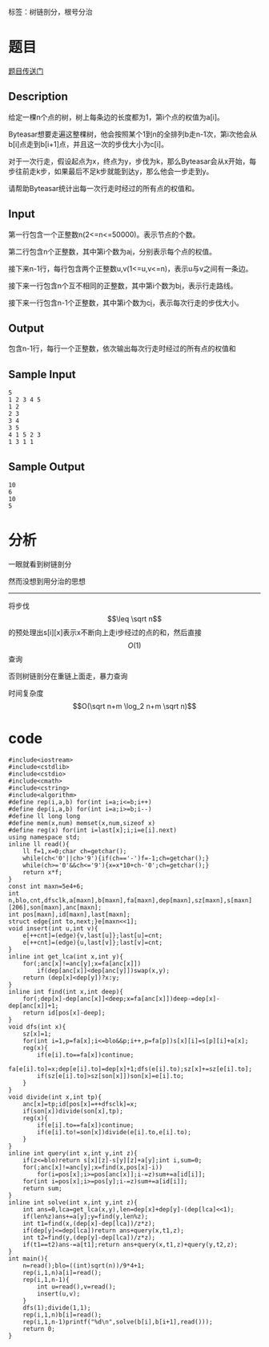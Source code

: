﻿---
subtitle: "根号分治的思想优化树剖"
tags: 
 - 特殊-根号分治
 - 数据结构-树链剖分
grammar_cjkRuby: true
catalog: true
layout:  post
header-img: "img/header/P69.jpg"
preview-img: "/img/preview/P69.jpg"
---
标签：树链剖分，根号分治

# 题目

[题目传送门](https://www.lydsy.com/JudgeOnline/problem.php?id=4381)

## Description

给定一棵n个点的树，树上每条边的长度都为1，第i个点的权值为a[i]。

Byteasar想要走遍这整棵树，他会按照某个1到n的全排列b走n-1次，第i次他会从b[i]点走到b[i+1]点，并且这一次的步伐大小为c[i]。

对于一次行走，假设起点为x，终点为y，步伐为k，那么Byteasar会从x开始，每步往前走k步，如果最后不足k步就能到达y，那么他会一步走到y。

请帮助Byteasar统计出每一次行走时经过的所有点的权值和。

## Input

第一行包含一个正整数n(2<=n<=50000)。表示节点的个数。

第二行包含n个正整数，其中第i个数为a[i](1<=a[i]<=10000)，分别表示每个点的权值。

接下来n-1行，每行包含两个正整数u,v(1<=u,v<=n)，表示u与v之间有一条边。

接下来一行包含n个互不相同的正整数，其中第i个数为b[i](1<=b[i]<=n)，表示行走路线。

接下来一行包含n-1个正整数，其中第i个数为c[i](1<=c[i]<n)，表示每次行走的步伐大小。

## Output

包含n-1行，每行一个正整数，依次输出每次行走时经过的所有点的权值和

## Sample Input
```
5
1 2 3 4 5
1 2
2 3
3 4
3 5
4 1 5 2 3
1 3 1 1
```
## Sample Output
```
10
6
10
5
```

# 分析

一眼就看到树链剖分

然而没想到用分治的思想

---

将步伐$$\leq \sqrt n$$的预处理出s[i][x]表示x不断向上走i步经过的点的和，然后直接$$O(1)$$查询

否则树链剖分在重链上面走，暴力查询

时间复杂度$$O(\sqrt n+m \log_2 n+m \sqrt n)$$

# code
```
#include<iostream>
#include<cstdlib>
#include<cstdio>
#include<cmath>
#include<cstring>
#include<algorithm>
#define rep(i,a,b) for(int i=a;i<=b;i++)
#define dep(i,a,b) for(int i=a;i>=b;i--)
#define ll long long
#define mem(x,num) memset(x,num,sizeof x)
#define reg(x) for(int i=last[x];i;i=e[i].next)
using namespace std;
inline ll read(){
	ll f=1,x=0;char ch=getchar();
	while(ch<'0'||ch>'9'){if(ch=='-')f=-1;ch=getchar();}
	while(ch>='0'&&ch<='9'){x=x*10+ch-'0';ch=getchar();}
	return x*f;
}
const int maxn=5e4+6;
int n,blo,cnt,dfsclk,a[maxn],b[maxn],fa[maxn],dep[maxn],sz[maxn],s[maxn][206],son[maxn],anc[maxn];
int pos[maxn],id[maxn],last[maxn];
struct edge{int to,next;}e[maxn<<1];
void insert(int u,int v){
	e[++cnt]=(edge){v,last[u]};last[u]=cnt;
	e[++cnt]=(edge){u,last[v]};last[v]=cnt;
}
inline int get_lca(int x,int y){
	for(;anc[x]!=anc[y];x=fa[anc[x]])
		if(dep[anc[x]]<dep[anc[y]])swap(x,y);
	return (dep[x]<dep[y])?x:y;
}
inline int find(int x,int deep){
	for(;dep[x]-dep[anc[x]]<deep;x=fa[anc[x]])deep-=dep[x]-dep[anc[x]]+1;
	return id[pos[x]-deep];
}
void dfs(int x){
	sz[x]=1;
	for(int i=1,p=fa[x];i<=blo&&p;i++,p=fa[p])s[x][i]=s[p][i]+a[x];
	reg(x){
		if(e[i].to==fa[x])continue;
		fa[e[i].to]=x;dep[e[i].to]=dep[x]+1;dfs(e[i].to);sz[x]+=sz[e[i].to];
		if(sz[e[i].to]>sz[son[x]])son[x]=e[i].to;
	}
}
void divide(int x,int tp){
	anc[x]=tp;id[pos[x]=++dfsclk]=x;
	if(son[x])divide(son[x],tp);
	reg(x){
		if(e[i].to==fa[x])continue;
		if(e[i].to!=son[x])divide(e[i].to,e[i].to);
	}
}
inline int query(int x,int y,int z){
	if(z<=blo)return s[x][z]-s[y][z]+a[y];int i,sum=0;
	for(;anc[x]!=anc[y];x=find(x,pos[x]-i))
		for(i=pos[x];i>=pos[anc[x]];i-=z)sum+=a[id[i]];
	for(int i=pos[x];i>=pos[y];i-=z)sum+=a[id[i]];
	return sum;
}
inline int solve(int x,int y,int z){
	int ans=0,lca=get_lca(x,y),len=dep[x]+dep[y]-(dep[lca]<<1);
	if(len%z)ans+=a[y];y=find(y,len%z);
	int t1=find(x,(dep[x]-dep[lca])/z*z);
	if(dep[y]<=dep[lca])return ans+query(x,t1,z);
	int t2=find(y,(dep[y]-dep[lca])/z*z);
	if(t1==t2)ans-=a[t1];return ans+query(x,t1,z)+query(y,t2,z);
}
int main(){
	n=read();blo=((int)sqrt(n))/9*4+1;
	rep(i,1,n)a[i]=read();
	rep(i,1,n-1){
		int u=read(),v=read();
		insert(u,v);
	}
	dfs(1);divide(1,1);
	rep(i,1,n)b[i]=read();
	rep(i,1,n-1)printf("%d\n",solve(b[i],b[i+1],read()));
	return 0;
}
```